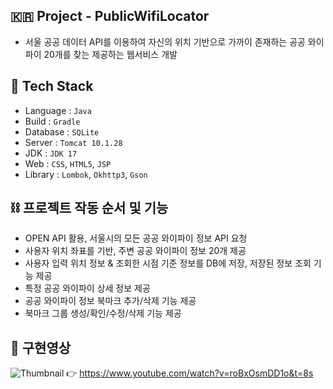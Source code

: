 ## 🇰🇷 Project - PublicWifiLocator
- 서울 공공 데이터 API를 이용하여 자신의 위치 기반으로 가까이 존재하는 공공 와이파이 20개를 찾는 제공하는 웹서비스 개발

## 🚀 Tech Stack
- Language : `Java`
- Build : `Gradle`
- Database : `SQLite`
- Server : `Tomcat 10.1.28`
- JDK : `JDK 17`
- Web : `CSS`, `HTML5`, `JSP`
- Library : `Lombok`, `Okhttp3`, `Gson`


## ⛓️ 프로젝트 작동 순서 및 기능
- OPEN API 활용, 서울시의 모든 공공 와이파이 정보 API 요청
- 사용자 위치 좌표를 기반, 주변 공공 와이파이 정보 20개 제공
- 사용자 입력 위치 정보 & 조회한 시점 기준 정보를 DB에 저장, 저장된 정보 조회 기능 제공
- 특정 공공 와이파이 상세 정보 제공
- 공공 와이파이 정보 북마크 추가/삭제 기능 제공
- 북마크 그룹 생성/확인/수정/삭제 기능 제공



## 📌 구현영상
![Thumbnail](https://github.com/user-attachments/assets/13f4d838-bfc3-4035-bc95-e9f9bb8fb629)
👉 https://www.youtube.com/watch?v=roBxOsmDD1o&t=8s